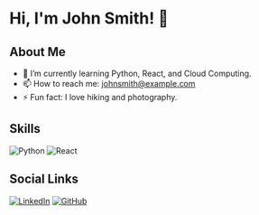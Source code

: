 # Hi, I'm John Smith! 👋

## About Me
- 🌱 I’m currently learning Python, React, and Cloud Computing.
- 📫 How to reach me: [johnsmith@example.com](mailto:johnsmith@example.com)
- ⚡ Fun fact: I love hiking and photography.

## Skills
![Python](https://img.shields.io/badge/Python-3776AB?style=for-the-badge&logo=python&logoColor=white)
![React](https://img.shields.io/badge/React-20232A?style=for-the-badge&logo=react&logoColor=61DAFB)

## Social Links
[![LinkedIn](https://img.shields.io/badge/LinkedIn-0077B5?style=for-the-badge&logo=linkedin&logoColor=white)](https://linkedin.com/in/johnsmith)
[![GitHub](https://img.shields.io/badge/GitHub-181717?style=for-the-badge&logo=github&logoColor=white)](https://github.com/johnsmith)
